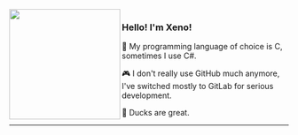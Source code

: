 <img align="left" src="https://cdn.discordapp.com/attachments/746914406276792413/795105373388013598/duck.png" width=200>

### Hello! I'm Xeno!

💾 My programming language of choice is C, sometimes I use C#.

🎮 I don't really use GitHub much anymore, I've switched mostly to GitLab for serious development.

🦆 Ducks are great.

---

<!--
  Go away <3
-->
